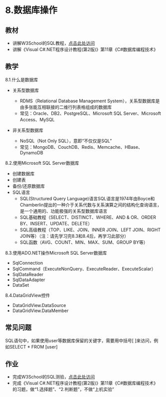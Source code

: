 # 8.数据库操作

## 教材

- 讲解W3School的SQL教程，[点击此处访问](http://www.w3school.com.cn/sql/index.asp)
- 讲解《Visual C#.NET程序设计教程(第2版)》第11章《C#数据库编程技术》


## 教学

8.1.什么是数据库

- 关系型数据库
    + RDMS（Relational Database Management System），关系型数据库是由多张能互相联接的二维行列表格组成的数据库
    + 常见：Oracle、DB2、PostgreSQL、Microsoft SQL Server、Microsoft Access、MySQL

- 非关系型数据库
    + NoSQL（Not Only SQL），意即“不仅仅是SQL”
    + 常见：MongoDB、CouchDB、Redis、Memcache、HBase、DynamoDB


8.2.使用Microsoft SQL Server数据库

- 创建数据库
- 创建表
- 备份/还原数据库
- SQL语言
    + SQL(Structured Query Language)语言SQL语言是1974年由Boyce和Chamberlin提出的一种介于关系代数与关系演算之间的结构化查询语言，是一个通用的、功能极强的关系型数据库语言
    + SQL基础教程（SELECT、DISTINCT、WHERE、AND & OR、ORDER BY、INSERT、UPDATE、DELETE）
    + SQL高级教程（TOP、LIKE、JOIN、INNER JOIN、LEFT JOIN、RIGHT JOIN等）（注：请先学习完8.3和8.4后，再学习此部分）
    + SQL函数（AVG、COUNT、MIN、MAX、SUM、GROUP BY等）


8.3.使用ADO.NET操作Microsoft SQL Server数据库

- SqlConnection
- SqlCommand（ExecuteNonQuery、ExecuteReader、ExecuteScalar）
- SqlDataReader
- SqlDataAdapter
- DataSet


8.4.DataGridView控件

- DataGridView.DataSource
- DataGridView.DataMember


## 常见问题

SQL语句中，如果使用user等数据库保留的关键字，需要用中括号[ ]来访问，例如SELECT * FROM [user]

## 作业

- 完成W3School的SQL测验，[点击此处访问](http://www.w3school.com.cn/sql/sql_quiz.asp)
- 完成《Visual C#.NET程序设计教程(第2版)》第11章《C#数据库编程技术》的习题，做“1.选择题”、“2.判断题”，不做“上机实验”